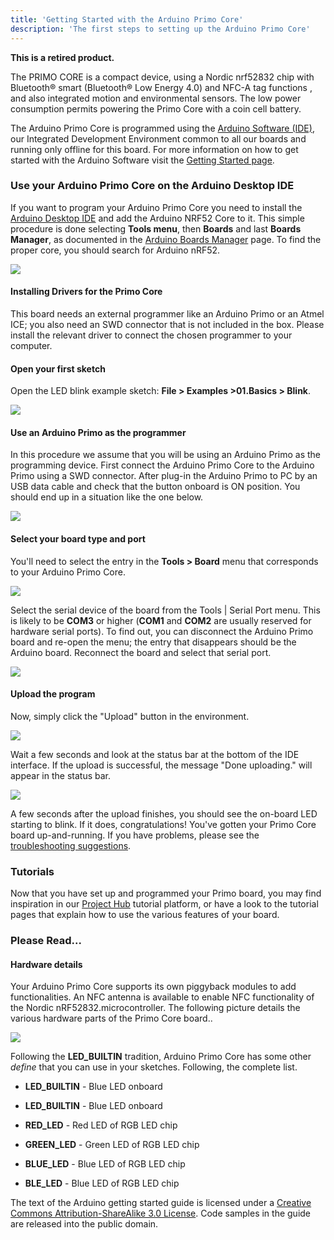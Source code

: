 ```yaml
---
title: 'Getting Started with the Arduino Primo Core'
description: 'The first steps to setting up the Arduino Primo Core'
---
```


**This is a retired product.**

The PRIMO CORE is a compact device, using a Nordic nrf52832 chip with Bluetooth® smart (Bluetooth® Low Energy 4.0) and NFC-A tag functions , and also integrated motion and environmental sensors. The low power consumption permits powering the Primo Core with a coin cell battery.

The Arduino Primo Core is programmed using the [Arduino Software (IDE)](https://arduino.cc/en/Main/Software), our Integrated Development Environment common to all our boards and running only offline for this board. For more information on how to get started with the Arduino Software visit the [Getting Started page](https://arduino.cc/en/Guide/HomePage).

### Use your Arduino Primo Core on the Arduino Desktop IDE

If you want to program your Arduino Primo Core you need to install the [Arduino Desktop IDE](https://arduino.cc/en/Main/Software) and add the Arduino NRF52 Core to it. This simple procedure is done selecting **Tools menu**, then **Boards** and last **Boards Manager**, as documented in the [Arduino Boards Manager](https://arduino.cc/en/Guide/Cores) page. To find the proper core, you should search for Arduino nRF52.

![](./assets/BoardMgr_Arduino_Primo1.jpg)

#### Installing Drivers for the Primo Core

This board needs an external programmer like an Arduino Primo or an Atmel ICE; you also need an SWD connector that is not included in the box. Please install the relevant driver to connect the chosen programmer to your computer.

#### Open your first sketch

Open the LED blink example sketch: **File > Examples >01.Basics > Blink**.

![](./assets/First_Sketch_Arduino_Primo4.jpg)

#### Use an Arduino Primo as the programmer

In this procedure we assume that you will be using an Arduino Primo as the programming device. First connect the Arduino Primo Core to the Arduino Primo using a SWD connector. After plug-in the Arduino Primo to PC by an USB data cable and check that the button onboard is ON position. You should end up in a situation like the one below.

![](./assets/Primo_PrimoCore_Programming.jpg)

#### Select your board type and port

You'll need to select the entry in the **Tools > Board** menu that corresponds to your Arduino Primo Core.

![](./assets/Select_Arduino_Primo_Core_as_board.jpg)

Select the serial device of the board from the Tools | Serial Port menu. This is likely to be **COM3** or higher (**COM1** and **COM2** are usually reserved for hardware serial ports). To find out, you can disconnect the Arduino Primo board and re-open the menu; the entry that disappears should be the Arduino board. Reconnect the board and select that serial port.

![](./assets/getting_started_PrimoCore.jpg)

#### Upload the program

Now, simply click the "Upload" button in the environment.

![](./assets/UNO_Upload.png)

Wait a few seconds and look at the status bar at the bottom of the IDE interface. If the upload is successful, the message "Done uploading." will appear in the status bar.

![](./assets/Blink_uploaded_on_PrimoCore.jpg)

A few seconds after the upload finishes, you should see the on-board LED starting to blink. If it does, congratulations! You've gotten your Primo Core board up-and-running. If you have problems, please see the [troubleshooting suggestions](https://arduino.cc/en/Guide/Troubleshooting).

### Tutorials

Now that you have set up and programmed your Primo board, you may find inspiration in our [Project Hub](https://create.arduino.cc/projecthub/) tutorial platform, or have a look to the tutorial pages that explain how to use the various features of your board.

### Please Read...

#### Hardware details

Your Arduino Primo Core supports its own piggyback modules to add functionalities. An NFC antenna is available to enable NFC functionality of the Nordic nRF52832.microcontroller. The following picture details the various hardware parts of the Primo Core board..

![](./assets/PrimoCore_Details_without_magnetometer.jpg)

Following the **LED_BUILTIN** tradition, Arduino Primo Core has some other _define_ that you can use in your sketches. Following, the complete list.

- **LED_BUILTIN** - Blue LED onboard

- **LED_BUILTIN** - Blue LED onboard

- **RED_LED** - Red LED of RGB LED chip

- **GREEN_LED** - Green LED of RGB LED chip

- **BLUE_LED** - Blue LED of RGB LED chip

- **BLE_LED** - Blue LED of RGB LED chip

The text of the Arduino getting started guide is licensed under a
[Creative Commons Attribution-ShareAlike 3.0 License](http://creativecommons.org/licenses/by-sa/3.0/). Code samples in the guide are released into the public domain.
